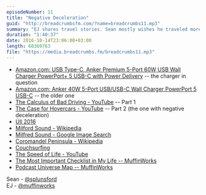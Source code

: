 ```yaml
---
episodeNumber: 11
title: "Negative Deceleration"
guid: "http://breadcrumbsfm.com/?name=breadcrumbs11.mp3"
summary: "EJ shares travel stories. Sean mostly wishes he traveled more."
duration: "1:40:37"
date: 2016-10-14T23:06:00+03:00
length: 60369763
file: "https://media.breadcrumbs.fm/breadcrumbs11.mp3"
---
```


- [Amazon.com: USB Type-C, Anker Premium 5-Port 60W USB Wall Charger PowerPort+ 5 USB-C with Power Delivery](http://www.amazon.com/dp/B01D8C6ULO/?tag=breadcrumbsfm-20) -- the charger in question
- [Amazon.com: Anker 40W 5-Port USB/USB-C Wall Charger PowerPort 5 USB-C](http://www.amazon.com/dp/B0196JB1ZS/?tag=breadcrumbsfm-20) -- the older one
- [The Calculus of Bad Driving - YouTube](http://youtu.be/pI62ANEGK6Q) -- Part 1
- [The Case for Hovercars - YouTube](http://youtu.be/3zQsYJi5pFE) -- Part 2 (the one with negative deceleration)
- [Úll 2016](http://2016.ull.ie/)
- [Milford Sound - Wikipedia](https://en.wikipedia.org/wiki/Milford_Sound?wprov=sfsi1)
- [Milfred Sound - Google Image Search](https://www.google.com/search?q=milfred+sound)
- [Coromandel Peninsula - Wikipedia](https://en.wikipedia.org/wiki/Coromandel_Peninsula?wprov=sfsi1)
- [Couchsurfing](https://www.couchsurfing.com/)
- [The Speed of Life - YouTube](http://youtu.be/aIx2N-viNwY)
- [ The Most Important Checklist in My Life -- MuffinWorks](http://www.muffin.works/blog/2016/7/29/the-most-important-checklist-in-my-life)
- [Podcast Universe Map -- MuffinWorks](http://www.muffin.works/podcastuniverse/)

Sean - [@splunsford](https://twitter.com/splunsford)  
EJ - [@muffinworks](https://twitter.com/muffinworks)